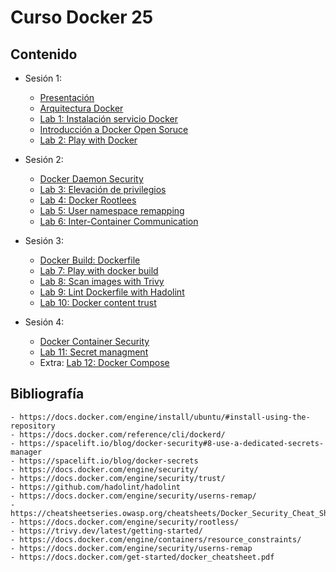 # Curso Docker 25

## Contenido

- Sesión 1:
    - [Presentación](./pdf/presentacion.pdf)
    - [Arquitectura Docker](./pdf/1_arquitectura.pdf)
    - [Lab 1: Instalación servicio Docker](./lab/lab1.md)
    - [Introducción a Docker Open Soruce](./pdf/2_introduccion.pdf)
    - [Lab 2: Play with Docker](./lab/lab2.md)

- Sesión 2:
    - [Docker Daemon Security](./pdf/4_daemon_security.pdf)
    - [Lab 3: Elevación de privilegios](./lab/lab3.md)
    - [Lab 4: Docker Rootlees](./lab/lab4.md)
    - [Lab 5: User namespace remapping](./lab/lab5.md)
    - [Lab 6: Inter-Container Communication](./lab/lab6.md)

- Sesión 3:
    - [Docker Build: Dockerfile](./pdf/3_Dockerfile.pdf)
    - [Lab 7: Play with docker build](./lab/lab7/lab7.md)
    - [Lab 8: Scan images with Trivy](./lab/lab8.md)
    - [Lab 9: Lint Dockerfile with Hadolint](./lab/lab9.md)
    - [Lab 10: Docker content trust](./lab/lab10.md) 

- Sesión 4:
    - [Docker Container Security](./pdf/6_container_security.pdf)
    - [Lab 11: Secret managment](./lab/lab11.md)
    - Extra: [Lab 12: Docker Compose](./lab/lab12.md)

## Bibliografía

    - https://docs.docker.com/engine/install/ubuntu/#install-using-the-repository
    - https://docs.docker.com/reference/cli/dockerd/
    - https://spacelift.io/blog/docker-security#8-use-a-dedicated-secrets-manager
    - https://spacelift.io/blog/docker-secrets
    - https://docs.docker.com/engine/security/
    - https://docs.docker.com/engine/security/trust/
    - https://github.com/hadolint/hadolint
    - https://docs.docker.com/engine/security/userns-remap/
    - https://cheatsheetseries.owasp.org/cheatsheets/Docker_Security_Cheat_Sheet.html
    - https://docs.docker.com/engine/security/rootless/
    - https://trivy.dev/latest/getting-started/
    - https://docs.docker.com/engine/containers/resource_constraints/
    - https://docs.docker.com/engine/security/userns-remap
    - https://docs.docker.com/get-started/docker_cheatsheet.pdf




